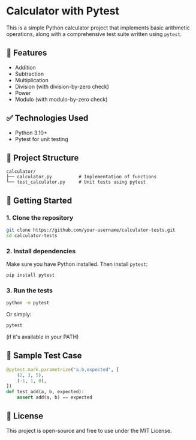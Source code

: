 # Calculator with Pytest

This is a simple Python calculator project that implements basic arithmetic operations, along with a comprehensive test suite written using `pytest`.

## 📌 Features

- Addition
- Subtraction
- Multiplication
- Division (with division-by-zero check)
- Power
- Modulo (with modulo-by-zero check)

## ✅ Technologies Used

- Python 3.10+
- Pytest for unit testing

## 📁 Project Structure

```
calculator/
├── calculator.py          # Implementation of functions
└── test_calculator.py     # Unit tests using pytest
```

## 🚀 Getting Started

### 1. Clone the repository

```bash
git clone https://github.com/your-username/calculator-tests.git
cd calculator-tests
```

### 2. Install dependencies

Make sure you have Python installed. Then install `pytest`:

```bash
pip install pytest
```

### 3. Run the tests

```bash
python -m pytest
```

Or simply:

```bash
pytest
```

(if it's available in your PATH)

## 🧪 Sample Test Case

```python
@pytest.mark.parametrize("a,b,expected", [
    (2, 3, 5),
    (-1, 1, 0),
])
def test_add(a, b, expected):
    assert add(a, b) == expected
```

## 📄 License

This project is open-source and free to use under the MIT License.
